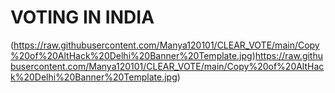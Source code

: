  # VOTING IN INDIA
(https://raw.githubusercontent.com/Manya120101/CLEAR_VOTE/main/Copy%20of%20AltHack%20Delhi%20Banner%20Template.jpg)https://raw.githubusercontent.com/Manya120101/CLEAR_VOTE/main/Copy%20of%20AltHack%20Delhi%20Banner%20Template.jpg)

